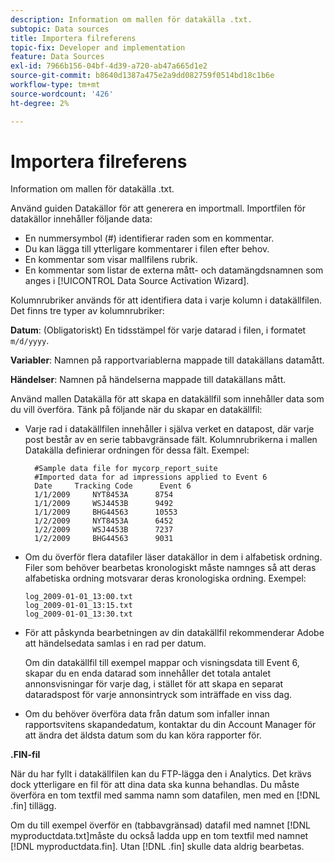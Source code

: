 ```yaml
---
description: Information om mallen för datakälla .txt.
subtopic: Data sources
title: Importera filreferens
topic-fix: Developer and implementation
feature: Data Sources
exl-id: 7966b156-04bf-4d39-a720-ab47a665d1e2
source-git-commit: b8640d1387a475e2a9dd082759f0514bd18c1b6e
workflow-type: tm+mt
source-wordcount: '426'
ht-degree: 2%

---
```


# Importera filreferens

Information om mallen för datakälla .txt.

Använd guiden Datakällor för att generera en importmall. Importfilen för datakällor innehåller följande data:

* En nummersymbol (#) identifierar raden som en kommentar.
* Du kan lägga till ytterligare kommentarer i filen efter behov.
* En kommentar som visar mallfilens rubrik.
* En kommentar som listar de externa mått- och datamängdsnamnen som anges i [!UICONTROL Data Source Activation Wizard].

Kolumnrubriker används för att identifiera data i varje kolumn i datakällfilen. Det finns tre typer av kolumnrubriker:

**Datum**: (Obligatoriskt) En tidsstämpel för varje datarad i filen, i formatet `m/d/yyyy`.

**Variabler**: Namnen på rapportvariablerna mappade till datakällans datamått.

**Händelser**: Namnen på händelserna mappade till datakällans mått.

Använd mallen Datakälla för att skapa en datakällfil som innehåller data som du vill överföra. Tänk på följande när du skapar en datakällfil:

* Varje rad i datakällfilen innehåller i själva verket en datapost, där varje post består av en serie tabbavgränsade fält. Kolumnrubrikerna i mallen Datakälla definierar ordningen för dessa fält. Exempel:

   ```
     #Sample data file for mycorp_report_suite 
     #Imported data for ad impressions applied to Event 6
     Date     Tracking Code      Event 6 
     1/1/2009     NYT8453A      8754
     1/1/2009     WSJ4453B      9492
     1/1/2009     BHG44563      10553
     1/2/2009     NYT8453A      6452
     1/2/2009     WSJ4453B      7237
     1/2/2009     BHG44563      9031
   ```

* Om du överför flera datafiler läser datakällor in dem i alfabetisk ordning. Filer som behöver bearbetas kronologiskt måste namnges så att deras alfabetiska ordning motsvarar deras kronologiska ordning. Exempel:

   ```
   log_2009-01-01_13:00.txt
   log_2009-01-01_13:15.txt
   log_2009-01-01_13:30.txt
   ```

* För att påskynda bearbetningen av din datakällfil rekommenderar Adobe att händelsedata samlas i en rad per datum.

   Om din datakällfil till exempel mappar och visningsdata till Event 6, skapar du en enda datarad som innehåller det totala antalet annonsvisningar för varje dag, i stället för att skapa en separat dataradspost för varje annonsintryck som inträffade en viss dag.
* Om du behöver överföra data från datum som infaller innan rapportsvitens skapandedatum, kontaktar du din Account Manager för att ändra det äldsta datum som du kan köra rapporter för.

**.FIN-fil**

När du har fyllt i datakällfilen kan du FTP-lägga den i Analytics. Det krävs dock ytterligare en fil för att dina data ska kunna behandlas. Du måste överföra en tom textfil med samma namn som datafilen, men med en [!DNL .fin] tillägg.

Om du till exempel överför en (tabbavgränsad) datafil med namnet [!DNL myproductdata.txt]måste du också ladda upp en tom textfil med namnet [!DNL myproductdata.fin]. Utan [!DNL .fin] skulle data aldrig bearbetas.
